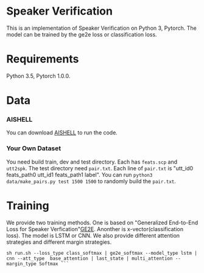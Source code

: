 # Speaker Verification

This is an implementation of Speaker Verification on Python 3, Pytorch. The model can be trained by the ge2e loss or classification loss.

# Requirements
Python 3.5, Pytorch 1.0.0.

# Data
### AISHELL
You can download [AISHELL](http://www.aishelltech.com/kysjcp) to run the code.

### Your Own Dataset
You need build train, dev and test directory. Each has ```feats.scp``` and ```utt2spk```. 
The test directory need ```pair.txt```. Each line of ```pair.txt``` is "utt_id0 feats_path0 utt_id1 feats_path1 label". 
You can run ```python3 data/make_pairs.py test 1500 1500``` to randomly build the ```pair.txt```.

# Training
We provide two training methods. One is based on "Generalized End-to-End Loss for Speaker Verfication"[GE2E](https://ieeexplore.ieee.org/stamp/stamp.jsp?tp=&arnumber=8462665). 
Anonther is x-vector(classification loss). The model is LSTM or CNN. We also provide different attention strategies and different margin strategies. 
```
sh run.sh --loss_type class_softmax | ge2e_softmax --model_type lstm | cnn --att_type  base_attention | last_state | multi_attention --margin_type Softmax ```   
```
